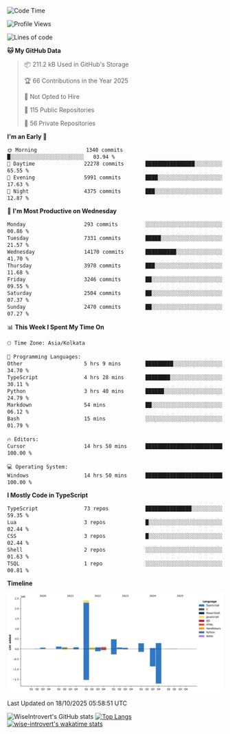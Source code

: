 <!--START_SECTION:waka-->
![Code Time](http://img.shields.io/badge/Code%20Time-4%2C392%20hrs%207%20mins-blue)

![Profile Views](http://img.shields.io/badge/Profile%20Views-0-blue)

![Lines of code](https://img.shields.io/badge/From%20Hello%20World%20I%27ve%20Written-4.2%20million%20lines%20of%20code-blue)

**🐱 My GitHub Data** 

> 📦 211.2 kB Used in GitHub's Storage 
 > 
> 🏆 66 Contributions in the Year 2025
 > 
> 🚫 Not Opted to Hire
 > 
> 📜 115 Public Repositories 
 > 
> 🔑 56 Private Repositories 
 > 
**I'm an Early 🐤** 

```text
🌞 Morning                1340 commits        █░░░░░░░░░░░░░░░░░░░░░░░░   03.94 % 
🌆 Daytime                22278 commits       ████████████████░░░░░░░░░   65.55 % 
🌃 Evening                5991 commits        ████░░░░░░░░░░░░░░░░░░░░░   17.63 % 
🌙 Night                  4375 commits        ███░░░░░░░░░░░░░░░░░░░░░░   12.87 % 
```
📅 **I'm Most Productive on Wednesday** 

```text
Monday                   293 commits         ░░░░░░░░░░░░░░░░░░░░░░░░░   00.86 % 
Tuesday                  7331 commits        █████░░░░░░░░░░░░░░░░░░░░   21.57 % 
Wednesday                14170 commits       ██████████░░░░░░░░░░░░░░░   41.70 % 
Thursday                 3970 commits        ███░░░░░░░░░░░░░░░░░░░░░░   11.68 % 
Friday                   3246 commits        ██░░░░░░░░░░░░░░░░░░░░░░░   09.55 % 
Saturday                 2504 commits        ██░░░░░░░░░░░░░░░░░░░░░░░   07.37 % 
Sunday                   2470 commits        ██░░░░░░░░░░░░░░░░░░░░░░░   07.27 % 
```


📊 **This Week I Spent My Time On** 

```text
🕑︎ Time Zone: Asia/Kolkata

💬 Programming Languages: 
Other                    5 hrs 9 mins        █████████░░░░░░░░░░░░░░░░   34.70 % 
TypeScript               4 hrs 28 mins       ████████░░░░░░░░░░░░░░░░░   30.11 % 
Python                   3 hrs 40 mins       ██████░░░░░░░░░░░░░░░░░░░   24.79 % 
Markdown                 54 mins             ██░░░░░░░░░░░░░░░░░░░░░░░   06.12 % 
Bash                     15 mins             ░░░░░░░░░░░░░░░░░░░░░░░░░   01.79 % 

🔥 Editors: 
Cursor                   14 hrs 50 mins      █████████████████████████   100.00 % 

💻 Operating System: 
Windows                  14 hrs 50 mins      █████████████████████████   100.00 % 
```

**I Mostly Code in TypeScript** 

```text
TypeScript               73 repos            ███████████████░░░░░░░░░░   59.35 % 
Lua                      3 repos             █░░░░░░░░░░░░░░░░░░░░░░░░   02.44 % 
CSS                      3 repos             █░░░░░░░░░░░░░░░░░░░░░░░░   02.44 % 
Shell                    2 repos             ░░░░░░░░░░░░░░░░░░░░░░░░░   01.63 % 
TSQL                     1 repo              ░░░░░░░░░░░░░░░░░░░░░░░░░   00.81 % 
```



**Timeline**

![Lines of Code chart](https://raw.githubusercontent.com/wise-introvert/wise-introvert/master/assets/bar_graph.png)


 Last Updated on 18/10/2025 05:58:51 UTC
<!--END_SECTION:waka-->

![WiseIntrovert's GitHub stats](https://github-readme-stats.vercel.app/api?username=wise-introvert&count_private=true&show_icons=true)
[![Top Langs](https://github-readme-stats.vercel.app/api/top-langs/?username=wise-introvert&langs_count=10)](https://github.com/anuraghazra/github-readme-stats)
[![wise-introvert's wakatime stats](https://github-readme-stats.vercel.app/api/wakatime?username=wiseintrovert)](https://github.com/anuraghazra/github-readme-stats)
